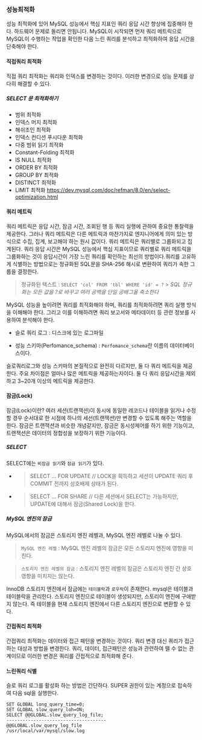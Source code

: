 ### 성능최적화

성능 최적화에 있어 MySQL 성능에서 핵심 지표인 쿼리 응답 시간 향상에 집중해야 한다. 하드웨어 문제로 돌리면 안됩니다. MySQL이 시작되면 먼저 쿼리 메트릭으로 MySQL이 수행하는 작업을 확인한 다음 느린 쿼리를 분석하고 최적화하여 응답 시간을 단축해야 한다.

#### 직접쿼리 최적화

직접 쿼리 최적화는 쿼리와 인덱스를 변경하는 것이다. 이러한 변경으로 성능 문제를 상다히 해결할 수 있다.

##### SELECT 문 최적화하기

- 범위 최적화
- 인덱스 머지 최적화
- 해쉬조인 최적화
- 인덱스 컨디션 푸시다운 최적화
- 다중 범위 읽기 최적화
- Constant-Folding 최적화
- IS NULL 최적화
- ORDER BY 최적화
- GROUP BY 최적화
- DISTINCT 최적화
- LIMIT 최적화
  https://dev.mysql.com/doc/refman/8.0/en/select-optimization.html

#### 쿼리 메트릭

쿼리 메트릭은 응답 시간, 잠금 시간, 조회된 행 등 쿼리 실행에 관하여 중요한 통찰력을 제공한다. 그러나 쿼리 메트릭은 다른 메트릭과 마찬가지로 엔지니어에게 의미 있는 방식으로 수집, 집계, 보고해야 하는 원시 값이다.
쿼리 메트릭은 쿼리별로 그룹화되고 집계된다. 쿼리 응답 시간은 MySQL 성능에서 핵심 지표이므로 쿼리별로 쿼리 메트릭을 그룹화하는 것이 응답시간이 가장 느린 쿼리를 확인하는 최선의 방법이다.쿼리를 고유하게 식별하는 방법으로는 정규화된 SQL문을 SHA-256 해시로 변환하여 쿼리가 속한 그룹을 결정한다.

> 정규화된 텍스트 : `SELECT 'col' FROM 'tbl' WHERE 'id' = ?` > _SQL 정규화는 모든 값을 ?로 바꾸고 여러 공백을 단일 공배그올 축소한다_

MySQL 성능을 높이려면 쿼리를 최적화해야 하며, 쿼리를 최적화하려면 쿼리 실행 방식을 이해해야 한다. 그리고 이를 이해하려면 쿼리 보고서와 메타데이터 등 관련 정보를 사용하여 분석해야 한다.

- 슬로 쿼리 로그 : 디스크에 있는 로그파일

- 성능 스키마(Perfomance_schema) : `Perfomance_schema`란 이름의 데이터베이스이다.

슬로쿼리로그와 성능 스키마의 본질적으로 완전히 다르지만, 둘 다 쿼리 메트릭을 제공한다. 주요 차이점은 얼마나 많은 메트릭을 제공하는지이다. 둘 다 쿼리 응답시간을 제외하고 3~20개 이상의 메트릭을 제공한다.

#### 잠금(Lock)

잠금(Lock)이란?
여러 세션(트랜잭션)이 동시에 동일한 레코드나 테이블을 읽거나 수정할 경우 순서대로 한 시점에 하나의 세선(트랜잭션)만 변경할 수 있도록 해주는 역할을 한다.
잠금은 트랜잭션과 비슷한 개념같지만, 잠금은 동시성제어를 하기 위한 기능이고, 트랜잭션은 데이터의 정합성을 보장하기 위한 기능이다.

##### SELECT

SELECT에는 `비잠금 읽기`와 `잠금 읽기`가 있다.

- > SELECT ... FOR UPDATE // LOCK을 흭득하고 세션이 UPDATE 쿼리 후 COMMIT 전까지 상호배제 상태가 된다.
- > SELECT ... FOR SHARE // 다른 세션에서 SELECT는 가능하지만, UPDATE에 대해서 잠금(Shared Lock)을 한다.

##### MySQL 엔진의 잠금

MySQL에서의 잠금은 스토리지 엔진 레벨과, MySQL 엔진 레벨로 나눌 수 있다.

> `MySQL 엔진 레벨` : MySQL 엔진 레벨의 잠금은 모든 스토리지 엔진에 영향을 미친다.

> `스토리지 엔진 레벨의 잠금` : 스토리지 엔진 레벨의 잠금은 스토리지 엔진 간 상호 영향을 미치지는 않는다.

InnoDB 스토리지 엔진에서 잠금에는 `테이블락`과 `로우락`이 존재한다. mysql은 테이블과 테이블락을 관리한다. 스토리지 엔진으로 테이블이 생성되지만, 스토리이 엔진에 구애받지 않는다. 즉 테이블을 현재 스토리지 엔진에서 다른 스토리지 엔진으로 변환할 수 있다.

#### 간접쿼리 최적화

간접쿼리 최적화는 데이터와 접근 패턴을 변경하는 것이다. 쿼리 변경 대신 쿼리가 접근하는 대상과 방법을 변경한다. 쿼리, 데이터, 접근패턴은 성능과 관련하여 뗄 수 없는 관계이므로 이러한 변경은 쿼리를 간접적으로 최적화해 준다.

#### 느린쿼리 식별

슬로 쿼리 로그를 활성화 하는 방법은 간단하다. SUPER 권한이 있는 계정으로 접속하여 다음 sql을 실행한다.

```
SET GLOBAL long_query_time=0;
SET GLOBAL slow_query_loh=ON;
SELECT @@GLOBAL.slow_query_log_file;
-------------------------------------
@@GLOBAL.slow_query_log_file
/usr/local/var/mysql/slow.log
```

